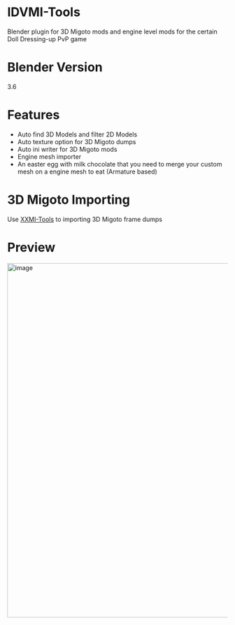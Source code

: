 # IDVMI-Tools
Blender plugin for 3D Migoto mods and engine level mods for the certain Doll Dressing-up PvP game

# Blender Version
3.6

# Features
- Auto find 3D Models and filter 2D Models
- Auto texture option for 3D Migoto dumps
- Auto ini writer for 3D Migoto mods
- Engine mesh importer
- An easter egg with milk chocolate that you need to merge your custom mesh on a engine mesh to eat (Armature based)

# 3D Migoto Importing
Use [XXMI-Tools](https://github.com/leotorrez/XXMITools) to importing 3D Migoto frame dumps

# Preview
<img width="1509" height="810" alt="image" src="https://github.com/user-attachments/assets/1765e11f-10dd-49cb-a349-da3ae8b7cbde" />
